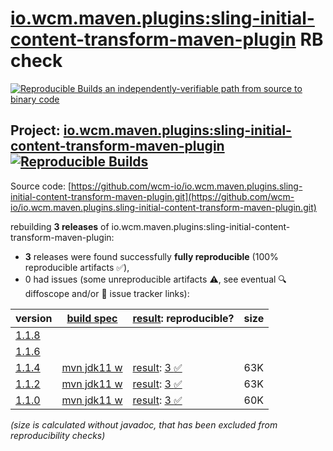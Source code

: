 [io.wcm.maven.plugins:sling-initial-content-transform-maven-plugin](https://central.sonatype.com/artifact/io.wcm.maven.plugins/sling-initial-content-transform-maven-plugin/versions) RB check
=======

[![Reproducible Builds](https://reproducible-builds.org/images/logos/rb.svg) an independently-verifiable path from source to binary code](https://reproducible-builds.org/)

## Project: [io.wcm.maven.plugins:sling-initial-content-transform-maven-plugin](https://central.sonatype.com/artifact/io.wcm.maven.plugins/sling-initial-content-transform-maven-plugin/versions) [![Reproducible Builds](https://img.shields.io/endpoint?url=https://raw.githubusercontent.com/jvm-repo-rebuild/reproducible-central/master/content/io/wcm/maven/plugins/sling-initial-content-transform-maven-plugin/badge.json)](https://github.com/jvm-repo-rebuild/reproducible-central/blob/master/content/io/wcm/maven/plugins/sling-initial-content-transform-maven-plugin/README.md)

Source code: [https://github.com/wcm-io/io.wcm.maven.plugins.sling-initial-content-transform-maven-plugin.git](https://github.com/wcm-io/io.wcm.maven.plugins.sling-initial-content-transform-maven-plugin.git)

rebuilding **3 releases** of io.wcm.maven.plugins:sling-initial-content-transform-maven-plugin:
- **3** releases were found successfully **fully reproducible** (100% reproducible artifacts :white_check_mark:),
- 0 had issues (some unreproducible artifacts :warning:, see eventual :mag: diffoscope and/or :memo: issue tracker links):

| version | [build spec](/BUILDSPEC.md) | [result](https://reproducible-builds.org/docs/jvm/): reproducible? | size |
| -- | --------- | ------ | -- |
| [1.1.8](https://central.sonatype.com/artifact/io.wcm.maven.plugins/sling-initial-content-transform-maven-plugin/1.1.8/pom) | | | |
| [1.1.6](https://central.sonatype.com/artifact/io.wcm.maven.plugins/sling-initial-content-transform-maven-plugin/1.1.6/pom) | | | |
| [1.1.4](https://central.sonatype.com/artifact/io.wcm.maven.plugins/sling-initial-content-transform-maven-plugin/1.1.4/pom) | [mvn jdk11 w](sling-initial-content-transform-maven-plugin-1.1.4.buildspec) | [result](sling-initial-content-transform-maven-plugin-1.1.4.buildinfo): [3 :white_check_mark: ](sling-initial-content-transform-maven-plugin-1.1.4.buildcompare) | 63K |
| [1.1.2](https://central.sonatype.com/artifact/io.wcm.maven.plugins/sling-initial-content-transform-maven-plugin/1.1.2/pom) | [mvn jdk11 w](sling-initial-content-transform-maven-plugin-1.1.2.buildspec) | [result](sling-initial-content-transform-maven-plugin-1.1.2.buildinfo): [3 :white_check_mark: ](sling-initial-content-transform-maven-plugin-1.1.2.buildcompare) | 63K |
| [1.1.0](https://central.sonatype.com/artifact/io.wcm.maven.plugins/sling-initial-content-transform-maven-plugin/1.1.0/pom) | [mvn jdk11 w](sling-initial-content-transform-maven-plugin-1.1.0.buildspec) | [result](sling-initial-content-transform-maven-plugin-1.1.0.buildinfo): [3 :white_check_mark: ](sling-initial-content-transform-maven-plugin-1.1.0.buildcompare) | 60K |

<i>(size is calculated without javadoc, that has been excluded from reproducibility checks)</i>

